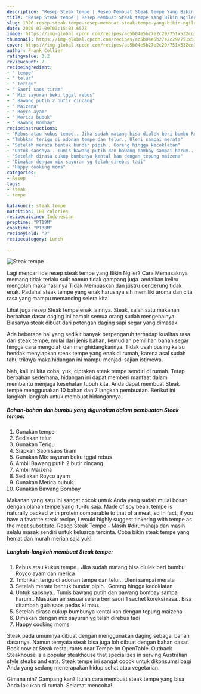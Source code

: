 ```yaml
---
description: "Resep Steak tempe | Resep Membuat Steak tempe Yang Bikin Ngiler"
title: "Resep Steak tempe | Resep Membuat Steak tempe Yang Bikin Ngiler"
slug: 1326-resep-steak-tempe-resep-membuat-steak-tempe-yang-bikin-ngiler
date: 2020-07-09T03:15:03.657Z
image: https://img-global.cpcdn.com/recipes/ac5b04e5b27e2c29/751x532cq70/steak-tempe-foto-resep-utama.jpg
thumbnail: https://img-global.cpcdn.com/recipes/ac5b04e5b27e2c29/751x532cq70/steak-tempe-foto-resep-utama.jpg
cover: https://img-global.cpcdn.com/recipes/ac5b04e5b27e2c29/751x532cq70/steak-tempe-foto-resep-utama.jpg
author: Frank Collier
ratingvalue: 3.2
reviewcount: 7
recipeingredient:
- " tempe"
- " telur"
- " Terigu"
- " Saori saos tiram"
- " Mix sayuran beku tggal rebus"
- " Bawang putih 2 butir cincang"
- " Maizena"
- " Royco ayam"
- " Merica bubuk"
- " Bawang Bombay"
recipeinstructions:
- "Rebus atau kukus tempe.. Jika sudah matang bisa diulek beri bumbu Royco ayam dan merica"
- "Tmbhkan terigu di adonan tempe dan telur.. Uleni sampai merata"
- "Setelah merata bentuk bundar pipih.. Goreng hingga kecoklatan"
- "Untuk saosnya.. Tumis bawang putih dan bawang bombay sampai harum.. Masukan air sesuai selera beri saori 1 sachet koreksi rasa.. Bisa ditambah gula saos pedas kl mau.."
- "Setelah dirasa cukup bumbunya kental kan dengan tepung maizena"
- "Dimakan dengan mix sayuran yg telah direbus tadi"
- "Happy cooking moms"
categories:
- Resep
tags:
- steak
- tempe

katakunci: steak tempe 
nutrition: 188 calories
recipecuisine: Indonesian
preptime: "PT19M"
cooktime: "PT38M"
recipeyield: "2"
recipecategory: Lunch

---
```



![Steak tempe](https://img-global.cpcdn.com/recipes/ac5b04e5b27e2c29/751x532cq70/steak-tempe-foto-resep-utama.jpg)

Lagi mencari ide resep steak tempe yang Bikin Ngiler? Cara Memasaknya memang tidak terlalu sulit namun tidak gampang juga. andaikan keliru mengolah maka hasilnya Tidak Memuaskan dan justru cenderung tidak enak. Padahal steak tempe yang enak harusnya sih memiliki aroma dan cita rasa yang mampu memancing selera kita.

Lihat juga resep Steak tempe enak lainnya. Steak, salah satu makanan berbahan dasar daging ini hampir semua orang sudah mengenalnya. Biasanya steak dibuat dari potongan daging sapi segar yang dimasak.

Ada beberapa hal yang sedikit banyak berpengaruh terhadap kualitas rasa dari steak tempe, mulai dari jenis bahan, kemudian pemilihan bahan segar hingga cara mengolah dan menghidangkannya. Tidak usah pusing kalau hendak menyiapkan steak tempe yang enak di rumah, karena asal sudah tahu triknya maka hidangan ini mampu menjadi sajian istimewa.


Nah, kali ini kita coba, yuk, ciptakan steak tempe sendiri di rumah. Tetap berbahan sederhana, hidangan ini dapat memberi manfaat dalam membantu menjaga kesehatan tubuh kita. Anda dapat membuat Steak tempe menggunakan 10 bahan dan 7 langkah pembuatan. Berikut ini langkah-langkah untuk membuat hidangannya.

<!--inarticleads1-->

##### Bahan-bahan dan bumbu yang digunakan dalam pembuatan Steak tempe:

1. Gunakan  tempe
1. Sediakan  telur
1. Gunakan  Terigu
1. Siapkan  Saori saos tiram
1. Gunakan  Mix sayuran beku tggal rebus
1. Ambil  Bawang putih 2 butir cincang
1. Ambil  Maizena
1. Sediakan  Royco ayam
1. Gunakan  Merica bubuk
1. Gunakan  Bawang Bombay


Makanan yang satu ini sangat cocok untuk Anda yang sudah mulai bosan dengan olahan tempe yang itu-itu saja. Made of soy bean, tempe is naturally packed with protein comparable to that of a meat, so In fact, if you have a favorite steak recipe, I would highly suggest tinkering with tempe as the meat substitute. Resep Steak Tempe - Masih #dirumahaja dan masih selalu masak sendiri untuk keluarga tercinta. Coba bikin steak tempe yang hemat dan murah meriah saja yuk! 

<!--inarticleads2-->

##### Langkah-langkah membuat Steak tempe:

1. Rebus atau kukus tempe.. Jika sudah matang bisa diulek beri bumbu Royco ayam dan merica
1. Tmbhkan terigu di adonan tempe dan telur.. Uleni sampai merata
1. Setelah merata bentuk bundar pipih.. Goreng hingga kecoklatan
1. Untuk saosnya.. Tumis bawang putih dan bawang bombay sampai harum.. Masukan air sesuai selera beri saori 1 sachet koreksi rasa.. Bisa ditambah gula saos pedas kl mau..
1. Setelah dirasa cukup bumbunya kental kan dengan tepung maizena
1. Dimakan dengan mix sayuran yg telah direbus tadi
1. Happy cooking moms


Steak pada umumnya dibuat dengan menggunakan daging sebagai bahan dasarnya. Namun ternyata steak bisa juga loh dibuat dengan bahan dasar. Book now at Steak restaurants near Tempe on OpenTable. Outback Steakhouse is a popular steakhouse that specializes in serving Australian style steaks and eats. Steak tempe ini sangat cocok untuk dikonsumsi bagi Anda yang sedang menerapakan hidup sehat atau vegetarian. 

Gimana nih? Gampang kan? Itulah cara membuat steak tempe yang bisa Anda lakukan di rumah. Selamat mencoba!
